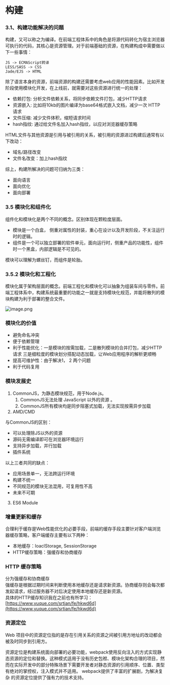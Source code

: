 
# 构建


### 3.1、构建功能解决的问题
构建，又可以称之为编译。在前端工程体系中的角色是将源代码转化为宿主浏览器可执行的代码，其核心是资源管理。对于前端基础的资源，在构建构成中需要做以下一些事情：

```
JS -> ECMAScript转译
LESS/SASS -> CSS
Jade/EJS -> HTML
```

除了语言本身的资源，前端资源的构建还需要考虑web应用的性能因素。比如开发阶段使用模块化开发，在上线前，就需要对这些资源进行统一的处理：

- 依赖打包: 分析文件依赖关系，将同步依赖文件打包，减少HTTP请求
- 资源嵌入: 比如将10kb的图片编译为base64格式嵌入文档，减少一次 HTTP 请求
- 文件压缩: 减少文件体积，缩短请求时间
- hash指纹: 通过给文件名加入hash指纹，以应对浏览器缓存策略

HTML文件与其他资源是引用与被引用的关系，被引用的资源进过构建后通常有以下改动：

- 域名/路径改变
- 文件名改变：加上hash指纹

综上，构建所解决的问题可归纳为三类：

- 面向语言
- 面向优化
- 面向部署


### 3.5 模块化和组件化

组件化和模块化是两个不同的概念。区别体现在颗粒度层面。

- 模块是一个白盒， 侧重对属性的封装，重心在设计以及开发阶段，不关注运行时的逻辑。
- 组件是一个可以独立部署的软件单元，面向运行时，侧重产品的功能性，组件时一个黑盒，内部逻辑是不可见的。

模块可以理解为螺丝钉，而组件是轮胎。


### 3.5.2 模块化和工程化
模块化属于架构层面的概念。前端工程化和模块化可以抽象为组装车间与零件。前端工程体系中，构建系统最重要的功能之一就是支持模块化规范，并能将散列的模块构建为利于部署的整合文件。

![image.png](https://cdn.nlark.com/yuque/0/2020/png/296173/1586490138747-5a6139e3-279c-48e3-bdf8-8695ccc40062.png#align=left&display=inline&height=451&name=image.png&originHeight=902&originWidth=1238&size=375614&status=done&style=none&width=619)


### 模块化的价值

- 避免命名冲突
- 便于依赖管理
- 利于性能优化：一是模块的按需加载，二是散列模块的合并打包，减少HTTP请求 三是细粒度的模块划分搭配动态加载，让Web应用程序的解析更顺畅
- 提高可维护性：由于解决1， 2 两个问题
- 利于代码复用


### 模块发展史

1. CommonJS，为静态模块规范，用于Node.js。
   1. CommonJS无法处理 JavaScript 以外的资源 。
   2. CommonJS所有模块均是同步阻塞式加载，无法实现按需异步加载
2. AMD/CMD

与CommonJS的区别：

- 可以处理除JS以外的资源
- 源码无需编译即可在浏览器环境运行
- 支持异步加载，并行加载
- 插件系统

以上三者共同的缺点：

- 应用场景单一，无法跨运行环境
- 构建不统一
- 不同规范的模块无法混用，可复用性不高
- 未来不可期
3. ES6 Module


### 增量更新和缓存
合理利于缓存是Web性能优化的必要手段，前端的缓存手段主要针对客户端浏览器缓存策略，客户端缓存主要有以下两种：

- 本地缓存：loaclStorage, SessionStorage
- HTTP缓存策略：强缓存和协商缓存


### HTTP 缓存策略
分为强缓存和协商缓存<br />强缓存是根据过期时间来判断使用本地缓存还是请求新资源。协商缓存则会每次都发起请求，经过服务器不对后决定使用本地缓存还是新资源。<br />具体的HTTP缓存知识我在之前也有所学习：[https://www.yuque.com/srtian/fe/hkwd6d](https://www.yuque.com/srtian/fe/hkwd6d)

### 资源定位
Web 项目中的资源定位指的是存在引用关系的资源之间被引用方地址的改动都会被及时同步到引用方。

资源定位是构建系统面向部署的必要功能，webpack使用反向注入的方式实现静态资源的定位和替换。这种模式适用于没有历史包袱、模块化架构合理的项目，然 而在实际开发中的部分特殊场景下需要开发者对静态资源的引用顺序、位置、类型 有绝对的掌控权，注入模式并不适用。 webpack提供了丰富的扩展剧，为解决复杂 的资源定位提供了强有力的技术支持。


